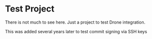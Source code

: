 # Test Project

There is not much to see here. Just a project to test Drone integration.

This was added several years later to test commit signing via SSH keys
